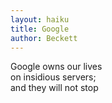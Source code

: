 ```yaml
---
layout: haiku
title: Google
author: Beckett
---
```


Google owns our lives<br>
on insidious servers;<br>
and they will not stop<br>

